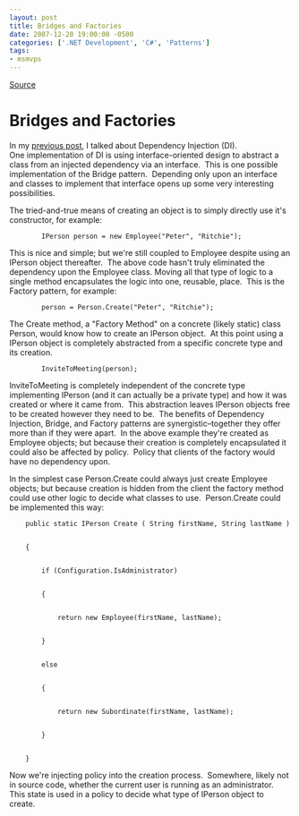 ```yaml
---
layout: post
title: Bridges and Factories
date: 2007-12-20 19:00:00 -0500
categories: ['.NET Development', 'C#', 'Patterns']
tags:
- msmvps
---
```

[Source](http://blogs.msmvps.com/peterritchie/2007/12/21/bridges-and-factories/ "Permalink to Bridges and Factories")

# Bridges and Factories

In my [previous post][1], I talked about Dependency Injection (DI).  One implementation of DI is using interface-oriented design to abstract a class from an injected dependency via an interface.  This is one possible implementation of the Bridge pattern.  Depending only upon an interface and classes to implement that interface opens up some very interesting possibilities.

The tried-and-true means of creating an object is to simply directly use it's constructor, for example:

  

    
    
            IPerson person = new Employee("Peter", "Ritchie");

This is nice and simple; but we're still coupled to Employee despite using an IPerson object thereafter.  The above code hasn't truly eliminated the dependency upon the Employee class. Moving all that type of logic to a single method encapsulates the logic into one, reusable, place.  This is the Factory pattern, for example:

  

    
    
            person = Person.Create("Peter", "Ritchie");

The Create method, a "Factory Method" on a concrete (likely static) class Person, would know how to create an IPerson object.  At this point using a IPerson object is completely abstracted from a specific concrete type and its creation.

  

    
    
            InviteToMeeting(person);

InviteToMeeting is completely independent of the concrete type implementing IPerson (and it can actually be a private type) and how it was created or where it came from.  This abstraction leaves IPerson objects free to be created however they need to be.  The benefits of Dependency Injection, Bridge, and Factory patterns are synergistic–together they offer more than if they were apart.  In the above example they're created as Employee objects; but because their creation is completely encapsulated it could also be affected by policy.  Policy that clients of the factory would have no dependency upon.

In the simplest case Person.Create could always just create Employee objects; but because creation is hidden from the client the factory method could use other logic to decide what classes to use.  Person.Create could be implemented this way:

  

    
    
        public static IPerson Create ( String firstName, String lastName )
    
    
        {
    
    
            if (Configuration.IsAdministrator)
    
    
            {
    
    
                return new Employee(firstName, lastName);
    
    
            }
    
    
            else
    
    
            {
    
    
                return new Subordinate(firstName, lastName);
    
    
            }
    
    
        }

Now we're injecting policy into the creation process.  Somewhere, likely not in source code, whether the current user is running as an administrator.  This state is used in a policy to decide what type of IPerson object to create.

 

 

[1]: http://msmvps.com/blogs/peterritchie/archive/2007/12/13/dependancy-injection.aspx

